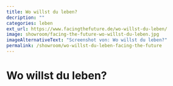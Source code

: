 ```yaml
---
title: Wo willst du leben?
decription: ""
categories: leben
ext_url: https://www.facingthefuture.de/wo-willst-du-leben/
image: showroom/facing-the-future-wo-willst-du-leben.jpg
imageAlternativeText: "Screenshot von: Wo willst du leben?"
permalink: /showroom/wo-willst-du-leben-facing-the-future
---
```


# Wo willst du leben?